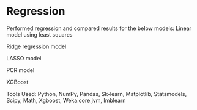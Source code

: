 # Regression

Performed regression and compared results for the below models:
Linear model using least squares 

Ridge regression model 

LASSO model

PCR model

XGBoost

Tools Used: Python, NumPy, Pandas, Sk-learn, Matplotlib, Statsmodels, Scipy, Math, Xgboost, Weka.core.jvm, Imblearn

